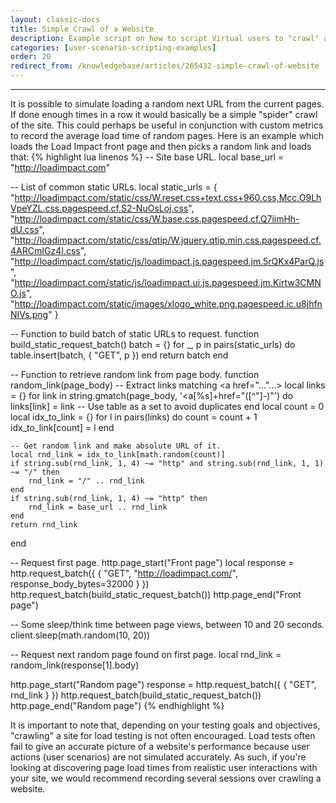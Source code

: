 ```yaml
---
layout: classic-docs
title: Simple Crawl of a Website
description: Example script on how to script Virtual users to "crawl" a website
categories: [user-scenario-scripting-examples]
order: 20
redirect_from: /knowledgebase/articles/265432-simple-crawl-of-website
---
```


***

It is possible to simulate loading a random next URL from the current pages. If done enough times in a row it would basically be a simple "spider" crawl of the site. This could perhaps be useful in conjunction with custom metrics to record the average load time of random pages. Here is an example which loads the Load Impact front page and then picks a random link and loads that:
{% highlight lua linenos %}
-- Site base URL.
local base_url = "http://loadimpact.com"

-- List of common static URLs.
local static_urls = {
    "http://loadimpact.com/static/css/W.reset.css+text.css+960.css,Mcc.O9LhVpeYZL.css.pagespeed.cf.S2-NuOsLoj.css",
    "http://loadimpact.com/static/css/W.base.css.pagespeed.cf.Q7iimHh-dU.css",
    "http://loadimpact.com/static/css/qtip/W.jquery.qtip.min.css.pagespeed.cf.4ARCmIGz4I.css",
    "http://loadimpact.com/static/js/loadimpact.js.pagespeed.jm.5rQKx4ParQ.js",
    "http://loadimpact.com/static/js/loadimpact.ui.js.pagespeed.jm.Kirtw3CMNO.js",
    "http://loadimpact.com/static/images/xlogo_white.png.pagespeed.ic.u8jhfnNIVs.png"
}

-- Function to build batch of static URLs to request.
function build_static_request_batch()
    batch = {}
    for _, p in pairs(static_urls) do
        table.insert(batch, { "GET", p })
    end
    return batch
end

-- Function to retrieve random link from page body.
function random_link(page_body)
    -- Extract links matching <a href="..."...>
    local links = {}
    for link in string.gmatch(page_body, '<a[%s]+href=\"([^\"]-)\"') do
        links[link] = link -- Use table as a set to avoid duplicates
    end
    local count = 0
    local idx_to_link = {}
    for l in pairs(links) do
        count = count + 1
        idx_to_link[count] = l
    end

    -- Get random link and make absolute URL of it.
    local rnd_link = idx_to_link[math.random(count)]
    if string.sub(rnd_link, 1, 4) ~= "http" and string.sub(rnd_link, 1, 1) ~= "/" then
        rnd_link = "/" .. rnd_link
    end
    if string.sub(rnd_link, 1, 4) ~= "http" then
        rnd_link = base_url .. rnd_link
    end
    return rnd_link
end

-- Request first page.
http.page_start("Front page")
local response = http.request_batch({
    { "GET", "http://loadimpact.com/", response_body_bytes=32000 }
})
http.request_batch(build_static_request_batch())
http.page_end("Front page")

-- Some sleep/think time between page views, between 10 and 20 seconds.
client.sleep(math.random(10, 20))

-- Request next random page found on first page.
local rnd_link = random_link(response[1].body)

http.page_start("Random page")
response = http.request_batch({
    { "GET", rnd_link }
})
http.request_batch(build_static_request_batch())
http.page_end("Random page")
{% endhighlight %}


It is important to note that, depending on your testing goals and objectives, "crawling" a site for load testing is not often encouraged. Load tests often fail to give an accurate picture of a website's performance because user actions (user scenarios) are not simulated accurately. As such, if you're looking at discovering page load times from realistic user interactions with your site, we would recommend recording several sessions over crawling a website.

